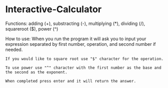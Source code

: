 # Interactive-Calculator

Functions: 
	adding (+), substracting (-), multiplying (*), dividing (/), squareroot ($), power (^)

How to use: When you run the program it will ask you to input your expression separated by 
	first number, operation, and second number if needed.
	
 	If you would like to square root use "$" character for the operation.
	
 	To use power use "^" character with the first number as the base and the second as the exponent.
	
 	When completed press enter and it will return the answer.
